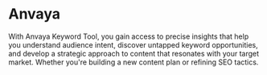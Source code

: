 # Anvaya
 With Anvaya Keyword Tool, you gain access to precise insights that help you understand audience intent, discover untapped keyword opportunities, and develop a strategic approach to content that resonates with your target market. Whether you're building a new content plan or refining SEO tactics.
